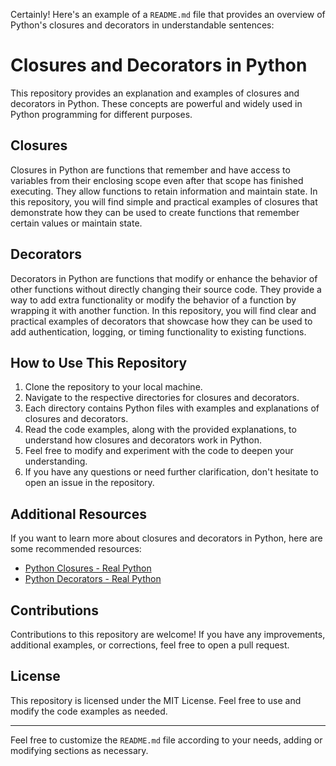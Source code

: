 Certainly! Here's an example of a `README.md` file that provides an overview of Python's closures and decorators in understandable sentences:

# Closures and Decorators in Python

This repository provides an explanation and examples of closures and decorators in Python. These concepts are powerful and widely used in Python programming for different purposes.

## Closures

Closures in Python are functions that remember and have access to variables from their enclosing scope even after that scope has finished executing. They allow functions to retain information and maintain state. In this repository, you will find simple and practical examples of closures that demonstrate how they can be used to create functions that remember certain values or maintain state.

## Decorators

Decorators in Python are functions that modify or enhance the behavior of other functions without directly changing their source code. They provide a way to add extra functionality or modify the behavior of a function by wrapping it with another function. In this repository, you will find clear and practical examples of decorators that showcase how they can be used to add authentication, logging, or timing functionality to existing functions.

## How to Use This Repository

1. Clone the repository to your local machine.
2. Navigate to the respective directories for closures and decorators.
3. Each directory contains Python files with examples and explanations of closures and decorators.
4. Read the code examples, along with the provided explanations, to understand how closures and decorators work in Python.
5. Feel free to modify and experiment with the code to deepen your understanding.
6. If you have any questions or need further clarification, don't hesitate to open an issue in the repository.

## Additional Resources

If you want to learn more about closures and decorators in Python, here are some recommended resources:

- [Python Closures - Real Python](https://realpython.com/closures/)
- [Python Decorators - Real Python](https://realpython.com/primer-on-python-decorators/)

## Contributions

Contributions to this repository are welcome! If you have any improvements, additional examples, or corrections, feel free to open a pull request.

## License

This repository is licensed under the MIT License. Feel free to use and modify the code examples as needed.

---
Feel free to customize the `README.md` file according to your needs, adding or modifying sections as necessary.